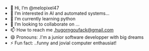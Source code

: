 - 👋 Hi, I’m @melopixel47
- 👀 I’m interested in AI and automated systems...
- 🌱 I’m currently learning python
- 💞️ I’m looking to collaborate on ...
- 📫 How to reach me .hugorngoufack@gmail.com
- 😄 Pronouns: .I'm a junior software developper with big dreams
- ⚡ Fun fact: ..funny and jovial computer enthausiat!

<!---
melopixel47/melopixel47 is a ✨ special ✨ repository because its `README.md` (this file) appears on your GitHub profile.
You can click the Preview link to take a look at your changes.
--->
